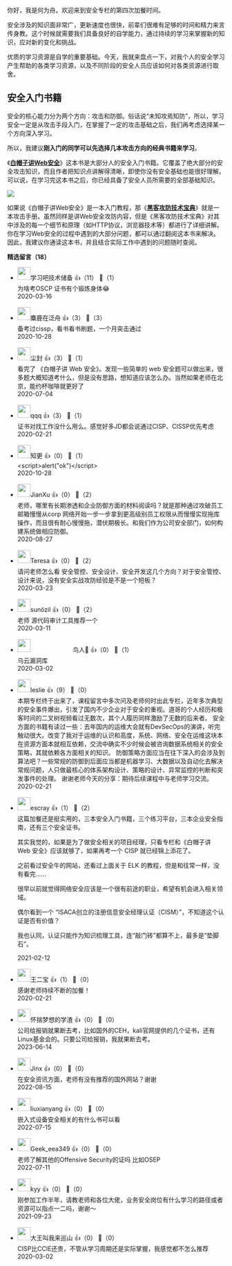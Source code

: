你好，我是何为舟。欢迎来到安全专栏的第四次加餐时间。

安全涉及的知识面非常广，更新速度也很快，前辈们很难有足够的时间和精力来言传身教。这个时候就需要我们具备良好的自学能力，通过持续的学习来掌握新的知识，应对新的变化和挑战。

优质的学习资源是自学的重要基础。今天，我就来盘点一下，对我个人的安全学习产生帮助的各类学习资源，以及不同阶段的安全人员应该如何对各类资源进行取舍。

## 安全入门书籍

安全的核心能力分为两个方向：攻击和防御。俗话说“未知攻焉知防”，所以，学习安全一定是从攻击手段入门，在掌握了一定的攻击基础之后，我们再考虑选择某一个方向深入学习。

所以，我建议**刚入门的同学可以先选择几本攻击方向的经典书籍来学习**。

《[**白帽子讲Web安全**](https://book.douban.com/subject/10546925/)》这本书是大部分人的安全入门书籍。它覆盖了绝大部分的安全攻击知识，而且作者把知识点讲解得清晰，即使你没有安全基础也能很好理解。可以说，在学习完这本书之后，你已经具备了安全人员所需要的全部基础知识。

![](https://static001.geekbang.org/resource/image/90/97/9001552429cff7f23afcbf489323f397.jpeg?wh=566%2A800)

如果说《白帽子讲Web安全》是一本入门教程，那《[**黑客攻防技术宝典**](https://book.douban.com/subject/10793814/)》就是一本攻击手册。虽然同样是讲Web安全攻防内容，但是《黑客攻防技术宝典》对其中涉及的每一个细节和原理（如HTTP协议，浏览器技术等）都进行了详细讲解。你在学习Web安全的过程中遇到的大部分问题，都可以通过翻阅这本书来解决。因此，我建议你通读这本书，并且结合实际工作中遇到的问题随时查阅。
<div><strong>精选留言（18）</strong></div><ul>
<li><img src="https://static001.geekbang.org/account/avatar/00/11/50/6c/3a2db6f7.jpg" width="30px"><span>学习吧技术储备</span> 👍（11） 💬（1）<div>为啥考OSCP 证书有个锻炼身体😂</div>2020-03-16</li><br/><li><img src="https://static001.geekbang.org/account/avatar/00/11/1e/b7/b20ab184.jpg" width="30px"><span>麋鹿在泛舟</span> 👍（3） 💬（3）<div>备考过cissp，看书看书刷题，一个月突击通过</div>2020-10-28</li><br/><li><img src="https://static001.geekbang.org/account/avatar/00/12/d1/01/ab4850f1.jpg" width="30px"><span>尘封</span> 👍（3） 💬（1）<div>看完了 《白帽子讲 Web 安全》。发现一些简单的 web 安全题可以做出来，很多题大概知道考什么，但是没有思路，想知道应该怎么办。当然如果老师在北京，能约杯咖啡就更好了</div>2020-07-04</li><br/><li><img src="https://static001.geekbang.org/account/avatar/00/0f/b7/22/84f92c04.jpg" width="30px"><span>qqq</span> 👍（3） 💬（1）<div>证书对找工作没什么用么。感觉好多JD都会说通过CISP、CISSP优先考虑</div>2020-02-21</li><br/><li><img src="https://static001.geekbang.org/account/avatar/00/22/b0/3a/641958d2.jpg" width="30px"><span>知更</span> 👍（0） 💬（1）<div>&lt;script&gt;alert(&quot;ok&quot;)&lt;&#47;script&gt;</div>2020-10-28</li><br/><li><img src="https://static001.geekbang.org/account/avatar/00/0f/c4/03/f753fda7.jpg" width="30px"><span>JianXu</span> 👍（0） 💬（2）<div>老师，哪里有长期渗透和企业防御方面的材料阅读吗？就是那种通过攻破员工邮箱慢慢从corp 网络开始一步一步拿到更高级别员工权限从而慢慢实现拖库操作，而且很有耐心慢慢拖，潜伏期极长。和我们作为公司安全部门，如何构建系统做相应防御。</div>2020-08-27</li><br/><li><img src="https://static001.geekbang.org/account/avatar/00/0f/96/d2/ed0f408b.jpg" width="30px"><span>Teresa</span> 👍（0） 💬（2）<div>请问老师怎么看 安全管控、安全设计、安全开发这几个方向？对于安全管控、设计来说，没有安全实战攻防经验是不是一个短板？</div>2020-03-23</li><br/><li><img src="https://static001.geekbang.org/account/avatar/00/16/17/e5/4939b0c6.jpg" width="30px"><span>sunözil</span> 👍（0） 💬（2）<div>老师 源代码审计工具推荐一个</div>2020-03-11</li><br/><li><img src="https://static001.geekbang.org/account/avatar/00/0f/cb/9d/2bc85843.jpg" width="30px"><span>　　　　　　　鸟人</span> 👍（0） 💬（1）<div>乌云漏洞库</div>2020-03-02</li><br/><li><img src="https://static001.geekbang.org/account/avatar/00/14/34/df/64e3d533.jpg" width="30px"><span>leslie</span> 👍（9） 💬（0）<div>本期专栏终于出来了，课程留言中多次问及老师何时出此专栏，近年多次典型的安全事件爆出，引发了国内不少企业对于安全的重视。道哥的个人经历和极客时间的二叉树视频看过无数次，其个人履历同样激励了无数的后来者。
安全方面的书籍有读过一些：去年国内的运维大会就有DevSecOps的演讲，听完触动很大。改变了我对于运维的认识和高度，系统、网络、安全在运维这块本在资源方面本就相互依赖，交流中确实不少时候会被咨询数据系统相关的安全策略，其就依赖各方面相关的知识。
防御策略方面应当在往下深入的会涉及到算法吧？一些常规的防御到后面应当都是机器学习、大数据以及自动化去解决常规问题，人只做最核心的体系架构设计、策略的设计、异常监控的判断和突发事件的处理。
谢谢老师今天的分享：期待后续课程中与老师学习交流。
</div>2020-02-21</li><br/><li><img src="https://static001.geekbang.org/account/avatar/00/0f/92/6d/becd841a.jpg" width="30px"><span>escray</span> 👍（1） 💬（2）<div>这篇加餐还是挺实用的，三本安全入门书籍，三个练习平台，三本企业安全指南，还有三个安全证书。

其实我觉的，如果是为了做安全相关的项目经理，只看专栏和《白帽子讲 Web 安全》应该就够了，如果再考一个 CISP 就已经锦上添花了。

之前看过安全牛的网站，还看过上面关于 ELK 的教程，但是和往常一样，没有看完……

很早以前就觉得网络安全应该是一个很有前途的职业，希望有机会进入相关领域。

偶尔看到一个 “ISACA创立的注册信息安全经理认证（CISM）”，不知道这个认证是否有价值？

我也认同，认证只能作为知识梳理工具，连“敲门砖”都算不上，最多是“垫脚石”。</div>2021-02-12</li><br/><li><img src="https://static001.geekbang.org/account/avatar/00/0f/e7/41/2ea1f5dc.jpg" width="30px"><span>王二宝</span> 👍（1） 💬（0）<div>感谢老师持续不断的加餐！</div>2020-02-21</li><br/><li><img src="https://static001.geekbang.org/account/avatar/00/1d/3f/0d/1e8dbb2c.jpg" width="30px"><span>怀揣梦想的学渣</span> 👍（0） 💬（0）<div>公司给报销就果断去考，比如国外的CEH，kali官网提供的几个证书，还有Linux基金会的。只要公司给报销，我就果断去考。</div>2023-06-14</li><br/><li><img src="https://static001.geekbang.org/account/avatar/00/11/d5/dc/94057bab.jpg" width="30px"><span>Jinx</span> 👍（0） 💬（0）<div>在安全资讯方面，老师有没有推荐的国外网站？谢谢</div>2022-08-15</li><br/><li><img src="https://static001.geekbang.org/account/avatar/00/2a/12/d6/6b894c7f.jpg" width="30px"><span>liuxianyang</span> 👍（0） 💬（0）<div>嵌入式设备安全相关的有什么书可以看</div>2022-07-15</li><br/><li><img src="https://thirdwx.qlogo.cn/mmopen/vi_32/4EKCqyE4sRBm9jaUNw0CHjYlMmWtAjfibXzJVRiazgfbHMCal6oYXtDcDtO7V9SYwljhXH7AEWHGU38jj0JapV1w/132" width="30px"><span>Geek_eea349</span> 👍（0） 💬（0）<div>老师了解其他的Offensive Security的证吗 比如OSEP</div>2022-07-11</li><br/><li><img src="https://thirdwx.qlogo.cn/mmopen/vi_32/Q0j4TwGTfTKGiaLDlazWNmDa1k5bSjlTb55sm7aq9iafA93X9CoGFTkOZsICW6cD12gAC861r7t88wLPrZllxWdw/132" width="30px"><span>kyy</span> 👍（0） 💬（0）<div>刚参加工作半年，请教老师和各位大佬，业务安全岗位有什么学习的路径或者资源可以指点一二吗，谢谢～</div>2021-09-23</li><br/><li><img src="https://static001.geekbang.org/account/avatar/00/10/c6/f9/caf27bd3.jpg" width="30px"><span>大王叫我来巡山</span> 👍（0） 💬（0）<div>CISP比CCIE还贵，不管从学习周期还是实际掌握，我感觉都不怎么推荐</div>2020-03-02</li><br/>
</ul>